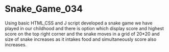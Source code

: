 # Snake_Game_034
Using  basic HTML,CSS and J script developed a snake game we have played in our childhood and there is option which display score and highest score on the top right corner and the snake moves in a grid of 20*20 and size of snake increases as it intakes food and simultaneously score also increases. 
